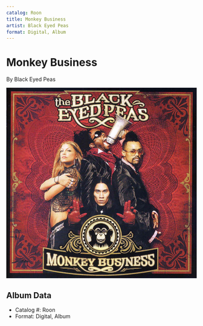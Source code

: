 ```yaml
---
catalog: Roon
title: Monkey Business
artist: Black Eyed Peas
format: Digital, Album
---
```


# Monkey Business

By Black Eyed Peas

![](../../assets/albumcovers/Black_Eyed_Peas-Monkey_Business.png)

## Album Data

- Catalog #: Roon
- Format: Digital, Album


